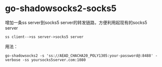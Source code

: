 # go-shadowsocks2-socks5
增加一条ss server到socks5 server的转发链路，方便利用起现有的socks5 server
```
ss client-->ss server->socks5 server
```
用法：
```
go-shadowsocks2 -s 'ss://AEAD_CHACHA20_POLY1305:your-password@:8488' -verbose -ss yoursocks5server.com:1080
```
